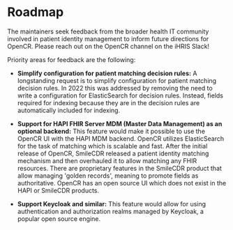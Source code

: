 # Roadmap

The maintainers seek feedback from the broader health IT community involved in patient identity management to inform future directions for OpenCR. Please reach out on the OpenCR channel on the iHRIS Slack!

Priority areas for feedback are the following:

* **Simplify configuration for patient matching decision rules:** A longstanding request is to simplify configuration for patient matching decision rules. In 2022 this was addressed by removing the need to write a configuration for ElasticSearch for decision rules. Instead, fields required for indexing because they are in the decision rules are automatically included for indexing.

* **Support for HAPI FHIR Server MDM (Master Data Management) as an optional backend:** This feature would make it possible to use the OpenCR UI with the HAPI MDM backend. OpenCR utilizes ElasticSearch for the task of matching which is scalable and fast. After the initial release of OpenCR, SmileCDR released a patient identity matching mechanism and then overhauled it to allow matching any FHIR resources. There are proprietary features in the SmileCDR product that allow managing 'golden records', meaning to promote fields as authoritative. OpenCR has an open source UI which does not exist in the HAPI or SmileCDR products. 

* **Support Keycloak and similar:** This feature would allow for using authentication and authorization realms managed by Keycloak, a popular open source engine.